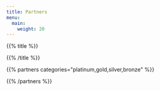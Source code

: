 ```yaml
---
title: Partners
menu:
  main:
    weight: 20
---
```


{{% title %}}


{{% /title %}}

<!-- Partners list -->

<!-- TODO: フリースポンサー決定次第反映 -->
{{% partners categories="platinum,gold,silver,bronze" %}}

{{% /partners %}}
